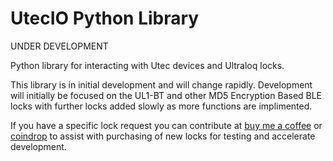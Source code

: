 # UtecIO Python Library
UNDER DEVELOPMENT

Python library for interacting with Utec devices and Ultraloq locks.

This library is in initial development and will change rapidly. Development will initially be focused on the UL1-BT and other MD5 Encryption Based BLE locks with further locks added slowly as more functions are implimented.

If you have a specific lock request you can contribute at [buy me a coffee](https://www.buymeacoffee.com/maeneak) or [coindrop](https://coindrop.to/maeneak) to assist with purchasing of new locks for testing and accelerate development.



